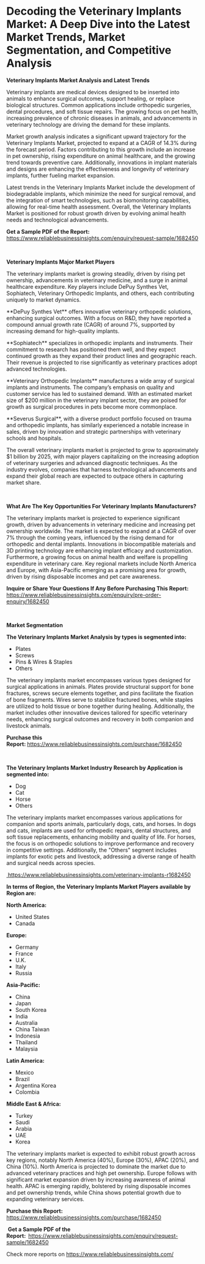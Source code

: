 <p><h1>Decoding the Veterinary Implants Market: A Deep Dive into the Latest Market Trends, Market Segmentation, and Competitive Analysis</h1></p><p><strong>Veterinary Implants Market Analysis and Latest Trends</strong></p>
<p><p>Veterinary implants are medical devices designed to be inserted into animals to enhance surgical outcomes, support healing, or replace biological structures. Common applications include orthopedic surgeries, dental procedures, and soft tissue repairs. The growing focus on pet health, increasing prevalence of chronic diseases in animals, and advancements in veterinary technology are driving the demand for these implants.</p><p>Market growth analysis indicates a significant upward trajectory for the Veterinary Implants Market, projected to expand at a CAGR of 14.3% during the forecast period. Factors contributing to this growth include an increase in pet ownership, rising expenditure on animal healthcare, and the growing trend towards preventive care. Additionally, innovations in implant materials and designs are enhancing the effectiveness and longevity of veterinary implants, further fueling market expansion.</p><p>Latest trends in the Veterinary Implants Market include the development of biodegradable implants, which minimize the need for surgical removal, and the integration of smart technologies, such as biomonitoring capabilities, allowing for real-time health assessment. Overall, the Veterinary Implants Market is positioned for robust growth driven by evolving animal health needs and technological advancements.</p></p>
<p><strong>Get a Sample PDF of the Report:&nbsp;</strong> <a href="https://www.reliablebusinessinsights.com/enquiry/request-sample/1682450?utm_campaign=1106&utm_medium=2&utm_source=Github&utm_content=ia&utm_term=30122024&utm_id=veterinary-implants">https://www.reliablebusinessinsights.com/enquiry/request-sample/1682450</a></p>
<p>&nbsp;</p>
<p><strong>Veterinary Implants Major Market Players</strong></p>
<p><p>The veterinary implants market is growing steadily, driven by rising pet ownership, advancements in veterinary medicine, and a surge in animal healthcare expenditure. Key players include DePuy Synthes Vet, Sophiatech, Veterinary Orthopedic Implants, and others, each contributing uniquely to market dynamics.</p><p>**DePuy Synthes Vet** offers innovative veterinary orthopedic solutions, enhancing surgical outcomes. With a focus on R&D, they have reported a compound annual growth rate (CAGR) of around 7%, supported by increasing demand for high-quality implants.</p><p>**Sophiatech** specializes in orthopedic implants and instruments. Their commitment to research has positioned them well, and they expect continued growth as they expand their product lines and geographic reach. Their revenue is projected to rise significantly as veterinary practices adopt advanced technologies.</p><p>**Veterinary Orthopedic Implants** manufactures a wide array of surgical implants and instruments. The company’s emphasis on quality and customer service has led to sustained demand. With an estimated market size of $200 million in the veterinary implant sector, they are poised for growth as surgical procedures in pets become more commonplace.</p><p>**Severus Surgical**, with a diverse product portfolio focused on trauma and orthopedic implants, has similarly experienced a notable increase in sales, driven by innovation and strategic partnerships with veterinary schools and hospitals.</p><p>The overall veterinary implants market is projected to grow to approximately $1 billion by 2025, with major players capitalizing on the increasing adoption of veterinary surgeries and advanced diagnostic techniques. As the industry evolves, companies that harness technological advancements and expand their global reach are expected to outpace others in capturing market share.</p></p>
<p>&nbsp;</p>
<p><strong>What Are The Key Opportunities For Veterinary Implants Manufacturers?</strong></p>
<p><p>The veterinary implants market is projected to experience significant growth, driven by advancements in veterinary medicine and increasing pet ownership worldwide. The market is expected to expand at a CAGR of over 7% through the coming years, influenced by the rising demand for orthopedic and dental implants. Innovations in biocompatible materials and 3D printing technology are enhancing implant efficacy and customization. Furthermore, a growing focus on animal health and welfare is propelling expenditure in veterinary care. Key regional markets include North America and Europe, with Asia-Pacific emerging as a promising area for growth, driven by rising disposable incomes and pet care awareness.</p></p>
<p><strong>Inquire or Share Your Questions If Any Before Purchasing This Report:</strong> <a href="https://www.reliablebusinessinsights.com/enquiry/pre-order-enquiry/1682450?utm_campaign=1106&utm_medium=2&utm_source=Github&utm_content=ia&utm_term=30122024&utm_id=veterinary-implants">https://www.reliablebusinessinsights.com/enquiry/pre-order-enquiry/1682450</a></p>
<p>&nbsp;</p>
<p><strong>Market Segmentation</strong></p>
<p><strong>The Veterinary Implants Market Analysis by types is segmented into:</strong></p>
<p><ul><li>Plates</li><li>Screws</li><li>Pins & Wires & Staples</li><li>Others</li></ul></p>
<p><p>The veterinary implants market encompasses various types designed for surgical applications in animals. Plates provide structural support for bone fractures, screws secure elements together, and pins facilitate the fixation of bone fragments. Wires serve to stabilize fractured bones, while staples are utilized to hold tissue or bone together during healing. Additionally, the market includes other innovative devices tailored for specific veterinary needs, enhancing surgical outcomes and recovery in both companion and livestock animals.</p></p>
<p><strong>Purchase this Report:&nbsp;</strong><a href="https://www.reliablebusinessinsights.com/purchase/1682450?utm_campaign=1106&utm_medium=2&utm_source=Github&utm_content=ia&utm_term=30122024&utm_id=veterinary-implants">https://www.reliablebusinessinsights.com/purchase/1682450</a></p>
<p>&nbsp;</p>
<p><strong>The Veterinary Implants Market Industry Research by Application is segmented into:</strong></p>
<p><ul><li>Dog</li><li>Cat</li><li>Horse</li><li>Others</li></ul></p>
<p><p>The veterinary implants market encompasses various applications for companion and sports animals, particularly dogs, cats, and horses. In dogs and cats, implants are used for orthopedic repairs, dental structures, and soft tissue replacements, enhancing mobility and quality of life. For horses, the focus is on orthopedic solutions to improve performance and recovery in competitive settings. Additionally, the "Others" segment includes implants for exotic pets and livestock, addressing a diverse range of health and surgical needs across species.</p></p>
<p><a href="https://www.reliablebusinessinsights.com/veterinary-implants-r1682450?utm_campaign=1106&utm_medium=2&utm_source=Github&utm_content=ia&utm_term=30122024&utm_id=veterinary-implants">&nbsp;https://www.reliablebusinessinsights.com/veterinary-implants-r1682450</a></p>
<p><strong>In terms of Region, the Veterinary Implants Market Players available by Region are:</strong></p>
<p>
    <p> <strong> North America: </strong>
        <ul>
            <li>United States</li>
            <li>Canada</li>
        </ul>
        </p> 
    <p> <strong> Europe: </strong>
        <ul>
            <li>Germany</li>
            <li>France</li>
            <li>U.K.</li>
            <li>Italy</li>
            <li>Russia</li>
        </ul>
        </p> 
    <p> <strong> Asia-Pacific: </strong>
        <ul>
            <li>China</li>
            <li>Japan</li>
            <li>South Korea</li>
            <li>India</li>
            <li>Australia</li>
            <li>China Taiwan</li>
            <li>Indonesia</li>
            <li>Thailand</li>
            <li>Malaysia</li>
        </ul>
        </p> 
    <p> <strong> Latin America: </strong>
        <ul>
            <li>Mexico</li>
            <li>Brazil</li>
            <li>Argentina Korea</li>
            <li>Colombia</li>
        </ul>
        </p> 
    <p> <strong> Middle East & Africa: </strong>
        <ul>
            <li>Turkey</li>
            <li>Saudi</li>
            <li>Arabia</li>
            <li>UAE</li>
            <li>Korea</li>
        </ul>
    </p>
    </p>
<p><p>The veterinary implants market is expected to exhibit robust growth across key regions, notably North America (40%), Europe (30%), APAC (20%), and China (10%). North America is projected to dominate the market due to advanced veterinary practices and high pet ownership. Europe follows with significant market expansion driven by increasing awareness of animal health. APAC is emerging rapidly, bolstered by rising disposable incomes and pet ownership trends, while China shows potential growth due to expanding veterinary services.</p></p>
<p><strong>Purchase this Report: </strong><a href="https://www.reliablebusinessinsights.com/purchase/1682450?utm_campaign=1106&utm_medium=2&utm_source=Github&utm_content=ia&utm_term=30122024&utm_id=veterinary-implants">https://www.reliablebusinessinsights.com/purchase/1682450</a></p>
<p>&nbsp;<strong>Get a Sample PDF of the Report:&nbsp;&nbsp;</strong><a href="https://www.reliablebusinessinsights.com/enquiry/request-sample/1682450?utm_campaign=1106&utm_medium=2&utm_source=Github&utm_content=ia&utm_term=30122024&utm_id=veterinary-implants">https://www.reliablebusinessinsights.com/enquiry/request-sample/1682450</a></p>
<p><strong></strong></p>
<p>Check more reports on <a href="https://www.reliablebusinessinsights.com/?utm_campaign=1106&utm_medium=2&utm_source=Github&utm_content=ia&utm_term=30122024&utm_id=veterinary-implants">https://www.reliablebusinessinsights.com/</a></p>